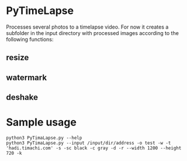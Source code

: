 # PyTimeLapse
Processes several photos to a timelapse video. For now it creates a subfolder in the input directory with processed images according to the following functions:
## resize
## watermark
## deshake

# Sample usage
```
python3 PyTimaLapse.py --help
python3 PyTimaLapse.py --input /input/dir/address -o test -w -t 'hadi.timachi.com' -s -sc black -c gray -d -r --width 1200 --height 720 -k
```
